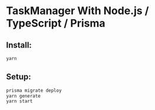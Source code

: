 # TaskManager With Node.js / TypeScript / Prisma
## Install:

```sh
yarn
```

## Setup:

```sh
prisma migrate deploy
yarn generate
yarn start
```
